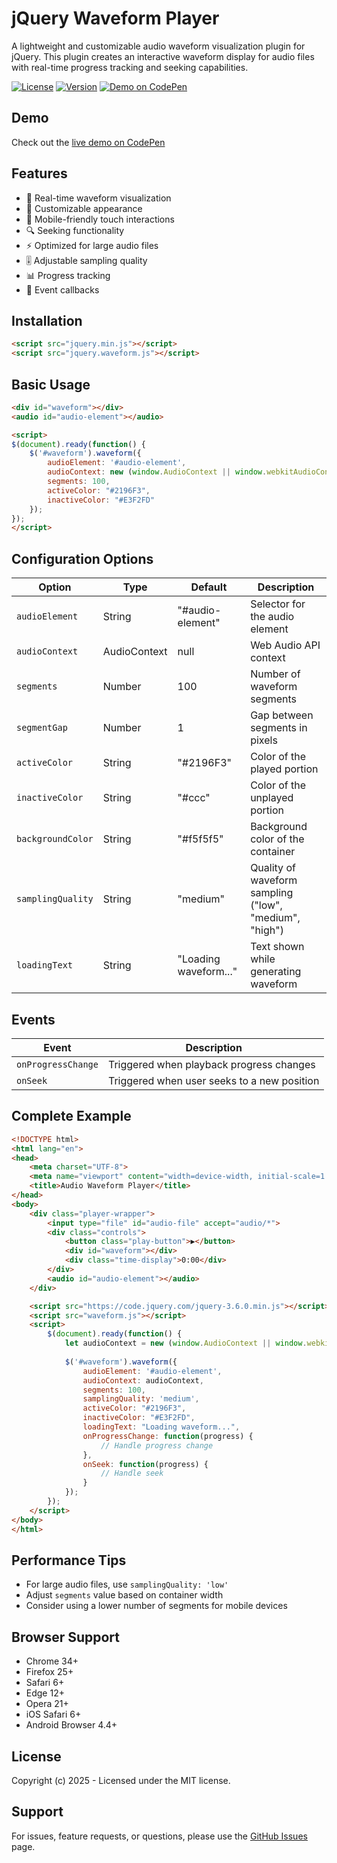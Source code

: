 # jQuery Waveform Player

A lightweight and customizable audio waveform visualization plugin for jQuery. This plugin creates an interactive waveform display for audio files with real-time progress tracking and seeking capabilities.

[![License](https://img.shields.io/badge/License-MIT-green.svg)](LICENSE)
[![Version](https://img.shields.io/badge/Version-2.0.0-blue.svg)](https://github.com/salarizadi/waveform)
[![Demo on CodePen](https://img.shields.io/badge/Demo-CodePen-blue)](https://codepen.io/salariz/pen/PwoQpXp)

## Demo

Check out the [live demo on CodePen](https://codepen.io/salariz/pen/PwoQpXp)

## Features

- 🎵 Real-time waveform visualization
- 🎨 Customizable appearance
- 📱 Mobile-friendly touch interactions
- 🔍 Seeking functionality
- ⚡ Optimized for large audio files
- 🎚️ Adjustable sampling quality
- 📊 Progress tracking
- 🎯 Event callbacks

## Installation

```html
<script src="jquery.min.js"></script>
<script src="jquery.waveform.js"></script>
```

## Basic Usage

```html
<div id="waveform"></div>
<audio id="audio-element"></audio>

<script>
$(document).ready(function() {
    $('#waveform').waveform({
        audioElement: '#audio-element',
        audioContext: new (window.AudioContext || window.webkitAudioContext)(),
        segments: 100,
        activeColor: "#2196F3",
        inactiveColor: "#E3F2FD"
    });
});
</script>
```

## Configuration Options

| Option | Type | Default | Description |
|--------|------|---------|-------------|
| `audioElement` | String | "#audio-element" | Selector for the audio element |
| `audioContext` | AudioContext | null | Web Audio API context |
| `segments` | Number | 100 | Number of waveform segments |
| `segmentGap` | Number | 1 | Gap between segments in pixels |
| `activeColor` | String | "#2196F3" | Color of the played portion |
| `inactiveColor` | String | "#ccc" | Color of the unplayed portion |
| `backgroundColor` | String | "#f5f5f5" | Background color of the container |
| `samplingQuality` | String | "medium" | Quality of waveform sampling ("low", "medium", "high") |
| `loadingText` | String | "Loading waveform..." | Text shown while generating waveform |

## Events

| Event | Description |
|-------|-------------|
| `onProgressChange` | Triggered when playback progress changes |
| `onSeek` | Triggered when user seeks to a new position |

## Complete Example

```html
<!DOCTYPE html>
<html lang="en">
<head>
    <meta charset="UTF-8">
    <meta name="viewport" content="width=device-width, initial-scale=1.0">
    <title>Audio Waveform Player</title>
</head>
<body>
    <div class="player-wrapper">
        <input type="file" id="audio-file" accept="audio/*">
        <div class="controls">
            <button class="play-button">▶</button>
            <div id="waveform"></div>
            <div class="time-display">0:00</div>
        </div>
        <audio id="audio-element"></audio>
    </div>

    <script src="https://code.jquery.com/jquery-3.6.0.min.js"></script>
    <script src="waveform.js"></script>
    <script>
        $(document).ready(function() {
            let audioContext = new (window.AudioContext || window.webkitAudioContext)();
            
            $('#waveform').waveform({
                audioElement: '#audio-element',
                audioContext: audioContext,
                segments: 100,
                samplingQuality: 'medium',
                activeColor: "#2196F3",
                inactiveColor: "#E3F2FD",
                loadingText: "Loading waveform...",
                onProgressChange: function(progress) {
                    // Handle progress change
                },
                onSeek: function(progress) {
                    // Handle seek
                }
            });
        });
    </script>
</body>
</html>
```

## Performance Tips

- For large audio files, use `samplingQuality: 'low'`
- Adjust `segments` value based on container width
- Consider using a lower number of segments for mobile devices

## Browser Support

- Chrome 34+
- Firefox 25+
- Safari 6+
- Edge 12+
- Opera 21+
- iOS Safari 6+
- Android Browser 4.4+

## License

Copyright (c) 2025 - Licensed under the MIT license.

## Support

For issues, feature requests, or questions, please use the [GitHub Issues](https://github.com/salarizadi/waveform/issues) page.

